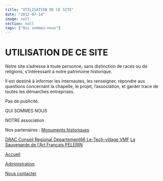 ```yaml
---
title: "UTILISATION DE CE SITE"
date: "2012-07-14"
image: null
section: null
tags: ["Qui sommes-nous"]
---
```


# UTILISATION DE CE SITE

Notre site s’adresse à toute personne, sans distinction de races ou de religions, s’intéressant à notre patrimoine historique.

Il est destiné à informer les internautes, les renseigner, répondre aux questions concernant la chapelle, le projet, l’association, et garder trace de toutes les démarches entreprises.

Pas de publicité.

QUI SOMMES NOUS

NOTRE association

Nos partenaires :
<a href="http://www.culturecommunication.gouv.fr/Thematiques/Monuments-historiques-Sites-patrimoniaux-remarquables/Presentation/Monuments-historiques" target="\_blank" title="Monuments historiques">
Monuments historiques </a>

<a href="http://culturecommunication.gouv.fr" target="\_blank" title="DRAC">
DRAC </a>

<a href="https://www.laregion.fr/" target="\_blank" title="Conseil Regional">
Conseil Regional </a>

<a href="http://www.leDépartement66.fr" target="\_blank" title="Département66">
Département66 </a>

<a href="http://www.le-tech-village.fr" target="\_blank" title="Le-Tech-village">
Le-Tech-village </a>

<a href="http://www.vmfpatrimoine.org/delegation/delegation-des-pyrenees-orientales/# tabs" target="\_blank" title="VMF">
VMF</a>

<a href="http://sauvegardeartfrancais.fr/" target="\_blank" title="La Sauvegarde de l'Art Français">
La Sauvegarde de l'Art Français </a>

<a href="http://www.pelerin.com/" target="\_blank" title="PELERIN">
PELERIN</a>

<a href="./accueil.html"> Accueil </a>

<a href="https://admin.asso-web.com" target="_blank">
Administration
</a>

<a href="./contact.html">Nous contacter</a>
